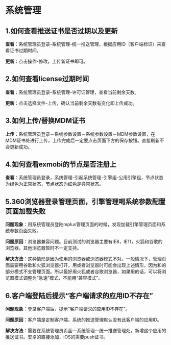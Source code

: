 # 系统管理

## 1.如何查看推送证书是否过期以及更新

**查看**：系统管理员登录-系统管理-统一推送管理，根据应用ID（客户端标识）来查看证书过期时间。

**更新**：点击操作-修改，上传新证书即可。

## 2.如何查看license过期时间

**查看**：系统管理员登录-系统管理-许可证管理，查看当前剩余天数。

**更新**：点击选择文件-上传，确认当前剩余天数有变化即上传成功。

## 3.如何上传/替换MDM证书

**上传**：系统管理员登录－系统参数设置－系统参数设置－MDM参数设置，在MDM证书处进行上传，上传完成后一定要点击页面下方的保存按钮。直接刷新不会更新成功。

## 4.如何查看exmobi的节点是否注册上

**查看**：系统管理员登录，系统管理-引起系统管理-引擎组-公用引擎组，节点状态为绿色为正常状态，节点状态为红色是异常状态。

## 5.360浏览器登录管理页面，引擎管理喝系统参数配置页面加载失败

**问题现象**：用系统管理员登陆mplus管理页面的时候，发现加载引擎管理页面和系统参数页面失败。

**问题原因**：浏览器兼容问题。目前测试的浏览器主要有IE8，IE11，火狐和谷歌的浏览器。其他浏览器暂时不一定支持。

**解决方法**：这种情形是因为使用的浏览器或浏览器模式不对。一般情况下，管理页面需要用谷歌和火狐浏览器打开。用或者浏览器时可能会出现上述情形，因为和的部分模式不支管理页面。所以最好用火狐或者谷歌浏览器，如果用的话，可以将浏览器模式调整为“急速”模式，不能用“兼容模式”。

## 6.客户端登陆后提示“客户端请求的应用ID不存在”

**问题现象**：登录客户端后，提示“客户端请求的应用ID不存在”。

**问题原因**：客户端是定制客户端，系统的推送管理默认没有此客户端的应用ID。

**解决方法**：需要在系统管理员页面—系统管理—统一推送管理处，新增这个应用的推送证书。安卓的直接添加，iOS的需要push证书。